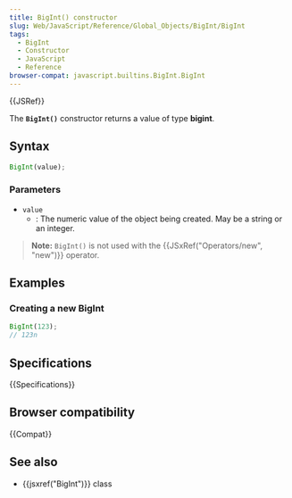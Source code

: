 ```yaml
---
title: BigInt() constructor
slug: Web/JavaScript/Reference/Global_Objects/BigInt/BigInt
tags:
  - BigInt
  - Constructor
  - JavaScript
  - Reference
browser-compat: javascript.builtins.BigInt.BigInt
---
```

{{JSRef}}

The **`BigInt()`** constructor returns a value of type **bigint**.

## Syntax

```js
BigInt(value);
```

### Parameters

- `value`
  - : The numeric value of the object being created. May be a string or an
    integer.

> **Note:** `BigInt()` is not used with the
> {{JSxRef("Operators/new", "new")}} operator.

## Examples

### Creating a new BigInt

```js
BigInt(123);
// 123n
```

## Specifications

{{Specifications}}

## Browser compatibility

{{Compat}}

## See also

- {{jsxref("BigInt")}} class
